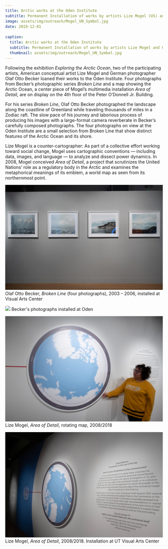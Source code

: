 ```yaml
---
title: Arctic works at the Oden Institute
subtitle: Permanent Installation of works by artists Lize Mogel (US) and Olaf Otto Becker (GER)
image: assets/img/outreach/Mogel_UN_Symbol.jpg
date: 2019-12-01

caption:
  title: Arctic works at the Oden Institute
  subtitle: Permanent Installation of works by artists Lize Mogel and Olaf Otto Becker
  thumbnail: assets/img/outreach/Mogel_UN_Symbol.jpg
---
```

Following the exhibition *Exploring the Arctic Ocean*, two of the participating artists, American conceptual artist Lize Mogel and German photographer Olaf Otto Becker loaned their works to the Oden Institute. Four photographs from Becker’s photographic series *Broken Line* and a map showing the Arctic Ocean, a center piece of Mogel’s multimedia installation *Area of Detail,* are on display on the 4th floor of the Peter O’Donnell Jr. Building. 

For his series *Broken Line*, Olaf Otto Becker photographed the landscape along the coastline of Greenland while traveling thousands of miles in a Zodiac raft. The slow pace of his journey and laborious process of producing his images with a large-format camera reverberate in Becker’s carefully composed photographs. The four photographs on view at the Oden Institute are a small selection from Broken Line that show distinct features of the Arctic Ocean and its shore. 

Lize Mogel is a counter-cartographer: As part of a collective effort working toward social change, Mogel uses cartographic conventions — including data, images, and language — to analyze and dissect power dynamics. In 2008, Mogel conceived *Area of Detail*, a project that scrutinizes the United Nations’ role as a regulatory body in the Arctic and examines the metaphorical meanings of its emblem, a world map as seen from its northernmost point. 

<p class="text-muted">
  <img class="img-fluid" src="assets/img/outreach/Becker_installation.jpg">
  Olaf Otto Becker, <em>Broken Line</em> (four photographs), 2003 – 2006, installed at Visual Arts Center
</p>

<p class="text-muted">
  <img class="img-fluid" src="assets/img/outreach/Becker_Oden.jpg">
  Becker's photographs installed at Oden
</p>

<p class="text-muted">
  <img class="img-fluid" src="assets/img/outreach/Mogel_Map_rotating.jpg">
  Lize Mogel, <em>Area of Detail</em>, rotating map, 2008/2018
</p>

<p class="text-muted">
  <img class="img-fluid" src="assets/img/outreach/Mogel_Installation.jpg">
  Lize Mogel, <em>Area of Detail</em>, 2008/2018. Installation at UT Visual Arts Center
</p>
